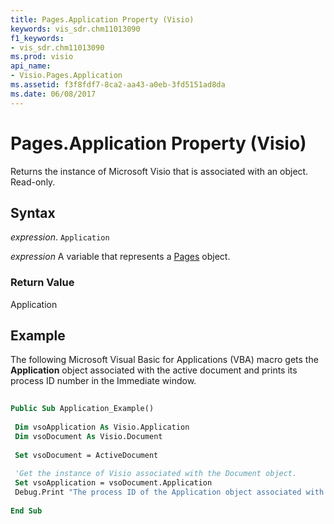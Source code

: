 ```yaml
---
title: Pages.Application Property (Visio)
keywords: vis_sdr.chm11013090
f1_keywords:
- vis_sdr.chm11013090
ms.prod: visio
api_name:
- Visio.Pages.Application
ms.assetid: f3f8fdf7-8ca2-aa43-a0eb-3fd5151ad8da
ms.date: 06/08/2017
---
```



# Pages.Application Property (Visio)

Returns the instance of Microsoft Visio that is associated with an object. Read-only.


## Syntax

 _expression_. `Application`

 _expression_ A variable that represents a [Pages](./Visio.Pages.md) object.


### Return Value

Application


## Example

The following Microsoft Visual Basic for Applications (VBA) macro gets the  **Application** object associated with the active document and prints its process ID number in the Immediate window.


```vb
 
Public Sub Application_Example() 
 
 Dim vsoApplication As Visio.Application 
 Dim vsoDocument As Visio.Document 
 
 Set vsoDocument = ActiveDocument 
 
 'Get the instance of Visio associated with the Document object. 
 Set vsoApplication = vsoDocument.Application 
 Debug.Print "The process ID of the Application object associated with the active document is: " & vsoApplication.ProcessID 
 
End Sub
```


